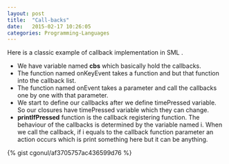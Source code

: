 ```yaml
---
layout: post
title:  "Call-backs"
date:   2015-02-17 10:26:05
categories: Programming-Languages
---
```


<p align="justify">
Here is a classic example of callback implementation in SML .	
</p>

 * We have variable named __cbs__ which basically hold the callbacks. 
 * The function named onKeyEvent takes a function and but that function into the callback list.
 * The function named onEvent takes a parameter and call the callbacks one by one with that parameter.
 * We start to define our callbacks after we define timePressed variable. So our closures have timePressed
   variable which they can change.
 * __printIfPressed__ function is the callback registering function. The behaviour of the callbacks is
 determined by the variable named i. When we call the callback, if i equals to the callback function 
 parameter an action occurs which is print something here but it can be anything. 

{% gist cgonul/af3705757ac436599d76 %} 

